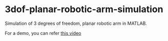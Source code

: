 # 3dof-planar-robotic-arm-simulation
Simulation of 3 degrees of freedom, planar robotic arm in MATLAB.

For a demo, you can refer [this video](https://youtu.be/nlejdCL5kY8)
